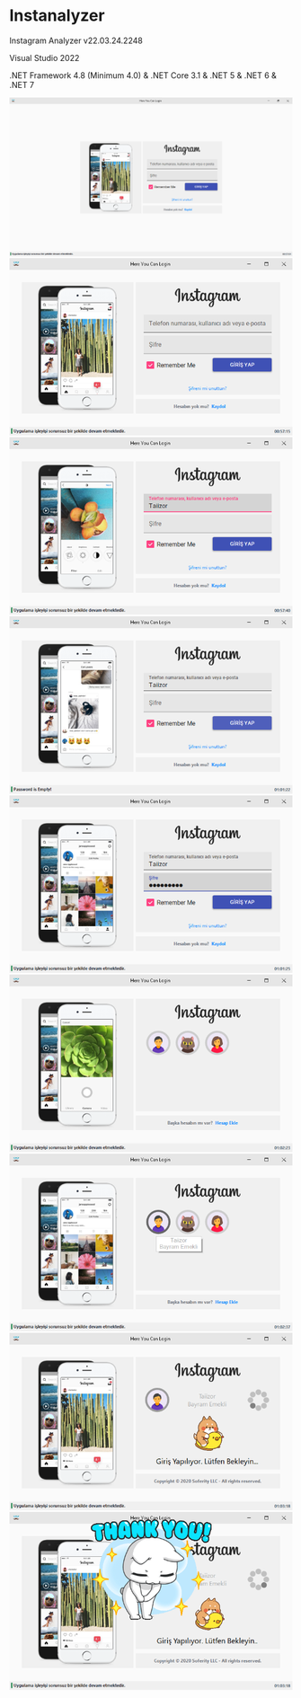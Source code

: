 # Instanalyzer
  <p>Instagram Analyzer v22.03.24.2248</p>
  <p>Visual Studio 2022</p>
  <p>.NET Framework 4.8 (Minimum 4.0) & .NET Core 3.1 & .NET 5 & .NET 6 & .NET 7</p>
  <img src=".screenshots/UI_1.png" />
  <img src=".screenshots/UI_2.png" />
  <img src=".screenshots/UI_3.png" />
  <img src=".screenshots/UI_4.png" />
  <img src=".screenshots/UI_5.png" />
  <img src=".screenshots/UI_6.png" />
  <img src=".screenshots/UI_7.png" />
  <img src=".screenshots/UI_8.png" />
  <img src=".screenshots/UI_9.png" />